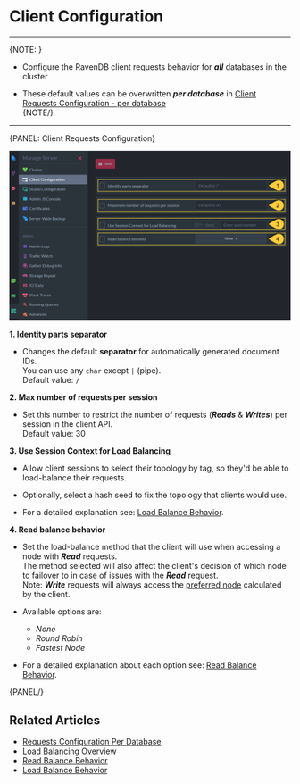 ﻿# Client Configuration
---

{NOTE: }

* Configure the RavenDB client requests behavior for ***all*** databases in the cluster  

* These default values can be overwritten ***per database*** in [Client Requests Configuration - per database](../../studio/database/settings/client-configuration-per-database)  
{NOTE/}

---

{PANEL: Client Requests Configuration}

![Figure 1. Client Requests Configuration](images/client-configuration.png "Client Requests Configuration")

**1. Identity parts separator**  

  * Changes the default **separator** for automatically generated document IDs.  
    You can use any `char` except `|` (pipe).  
    Default value: `/`  

**2. Max number of requests per session**  

  * Set this number to restrict the number of requests (***Reads*** & ***Writes***) per session in the client API.  
    Default value: 30  

**3. Use Session Context for Load Balancing**  

  * Allow client sessions to select their topology by tag, 
    so they'd be able to load-balance their requests.  
  
  * Optionally, select a hash seed to fix the topology that clients would use.  

  * For a detailed explanation see: [Load Balance Behavior](../../client-api/configuration/load-balance/load-balance-behavior).

**4. Read balance behavior**  

  * Set the load-balance method that the client will use when accessing a node with ***Read*** requests.  
    The method selected will also affect the client's decision of which node to failover to in case of issues with the ***Read*** request.  
    Note: ***Write*** requests will always access the [preferred node](../../client-api/configuration/load-balance/overview#the-preferred-node) calculated by the client.  

  * Available options are:  
     * _None_  
     * _Round Robin_  
     * _Fastest Node_  

  *  For a detailed explanation about each option see: [Read Balance Behavior](../../client-api/configuration/load-balance/read-balance-behavior). 

{PANEL/}

## Related Articles

- [Requests Configuration Per Database](../../studio/database/settings/client-configuration-per-database)
- [Load Balancing Overview](../../client-api/configuration/load-balance/overview)
- [Read Balance Behavior](../../client-api/configuration/load-balance/read-balance-behavior)
- [Load Balance Behavior](../../client-api/configuration/load-balance/load-balance-behavior)
